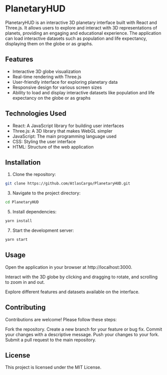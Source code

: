 # PlanetaryHUD

PlanetaryHUD is an interactive 3D planetary interface built with React and Three.js. It allows users to explore and interact with 3D representations of planets, providing an engaging and educational experience. The application can load interactive datasets such as population and life expectancy, displaying them on the globe or as graphs.

## Features

- Interactive 3D globe visualization
- Real-time rendering with Three.js
- User-friendly interface for exploring planetary data
- Responsive design for various screen sizes
- Ability to load and display interactive datasets like population and life expectancy on the globe or as graphs

## Technologies Used

- React: A JavaScript library for building user interfaces
- Three.js: A 3D library that makes WebGL simpler
- JavaScript: The main programming language used
- CSS: Styling the user interface
- HTML: Structure of the web application

## Installation

1. Clone the repository:
   
```bash
git clone https://github.com/AtlasCargo/PlanetaryHUD.git
```
3. Navigate to the project directory:
   
```bash
cd PlanetaryHUD
```
5. Install dependencies:
   
```bash
yarn install
```
7. Start the development server:
   
```bash
yarn start
```

## Usage

Open the application in your browser at http://localhost:3000.

Interact with the 3D globe by clicking and dragging to rotate, and scrolling to zoom in and out.

Explore different features and datasets available on the interface.

## Contributing

Contributions are welcome! Please follow these steps:

Fork the repository.
Create a new branch for your feature or bug fix.
Commit your changes with a descriptive message.
Push your changes to your fork.
Submit a pull request to the main repository.

## License
This project is licensed under the MIT License.
